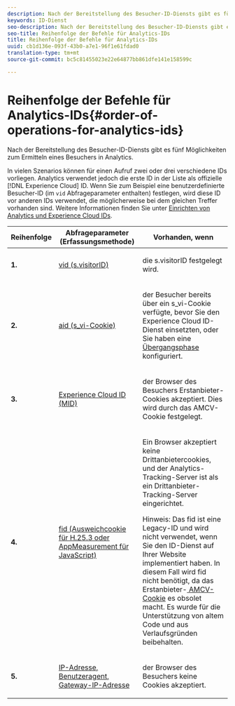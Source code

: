 ```yaml
---
description: Nach der Bereitstellung des Besucher-ID-Diensts gibt es fünf Möglichkeiten zum Ermitteln eines Besuchers in Analytics.
keywords: ID-Dienst
seo-description: Nach der Bereitstellung des Besucher-ID-Diensts gibt es fünf Möglichkeiten zum Ermitteln eines Besuchers in Analytics.
seo-title: Reihenfolge der Befehle für Analytics-IDs
title: Reihenfolge der Befehle für Analytics-IDs
uuid: cb1d136e-093f-43b0-a7e1-96f1e61fdad0
translation-type: tm+mt
source-git-commit: bc5c81455023e22e64877bb861dfe141e158599c

---
```



# Reihenfolge der Befehle für Analytics-IDs{#order-of-operations-for-analytics-ids}

Nach der Bereitstellung des Besucher-ID-Diensts gibt es fünf Möglichkeiten zum Ermitteln eines Besuchers in Analytics.

In vielen Szenarios können für einen Aufruf zwei oder drei verschiedene IDs vorliegen. Analytics verwendet jedoch die erste ID in der Liste als offizielle [!DNL Experience Cloud] ID. Wenn Sie zum Beispiel eine benutzerdefinierte Besucher-ID (im `vid` Abfrageparameter enthalten) festlegen, wird diese ID vor anderen IDs verwendet, die möglicherweise bei dem gleichen Treffer vorhanden sind. Weitere Informationen finden Sie unter [Einrichten von Analytics und Experience Cloud IDs](../../reference/analytics-reference/analytics-ids.md#concept-f381dd18ee184c6c8e48286937a161d6).

<table id="table_D267D36451F643D1BB68AF6FEAA6AD1A"> 
 <thead> 
  <tr> 
   <th colname="col1" class="entry"> Reihenfolge </th> 
   <th colname="col2" class="entry"> Abfrageparameter (Erfassungsmethode) </th> 
   <th colname="col3" class="entry"> Vorhanden, wenn </th> 
  </tr> 
 </thead>
 <tbody> 
  <tr> 
   <td colname="col1"> <p> <b>1.<sup></sup></b> </p> </td> 
   <td colname="col2"> <p> <a href="https://marketing.adobe.com/resources/help/en_US/sc/implement/?f=visid_custom" format="http" scope="external"> vid (s.visitorID)</a> </p> </td> 
   <td colname="col3"> <p>die <span class="codeph">s.visitorID</span> festgelegt wird. </p> </td> 
  </tr> 
  <tr> 
   <td colname="col1"> <p> <b>2.<sup></sup></b> </p> </td> 
   <td colname="col2"> <p> <a href="https://marketing.adobe.com/resources/help/en_US/sc/implement/?f=visid_analytics" format="http" scope="external"> aid (s_vi-Cookie)</a> </p> </td> 
   <td colname="col3"> <p>der Besucher bereits über ein s_vi-Cookie verfügte, bevor Sie den <span class="keyword">Experience Cloud</span> ID-Dienst einsetzten, oder Sie haben eine <a href="../../reference/analytics-reference/grace-period.md" format="dita" scope="local">Übergangsphase</a> konfiguriert. </p> </td> 
  </tr> 
  <tr> 
   <td colname="col1"> <p> <b>3.<sup></sup></b> </p> </td> 
   <td colname="col2"> <p> <a href="../../introduction/cookies.md#section-7ff7d96d6e4141b08a84a75a63d7814c" format="dita" scope="local"> Experience Cloud ID (MID) </a> </p> </td> 
   <td colname="col3"> <p>der Browser des Besuchers Erstanbieter-Cookies akzeptiert. Dies wird durch das AMCV-Cookie festgelegt. </p> </td> 
  </tr> 
  <tr> 
   <td colname="col1"> <p> <b>4.<sup></sup></b> </p> </td> 
   <td colname="col2"> <p> <a href="https://marketing.adobe.com/resources/help/en_US/sc/implement/?f=visid_fallback" format="http" scope="external"> fid (Ausweichcookie für H.25.3 oder AppMeasurement für JavaScript)</a> </p> </td> 
   <td colname="col3"> <p>Ein Browser akzeptiert keine Drittanbietercookies, und der Analytics-Tracking-Server ist als ein Drittanbieter-Tracking-Server eingerichtet. </p> <p> <p>Hinweis: Das <span class="codeph">fid</span> ist eine Legacy-ID und wird nicht verwendet, wenn Sie den ID-Dienst auf Ihrer Website implementiert haben. In diesem Fall wird <span class="codeph">fid</span> nicht benötigt, da das Erstanbieter-<a href="../../introduction/cookies.md" format="dita" scope="local"> AMCV-Cookie</a> es obsolet macht. Es wurde für die Unterstützung von altem Code und aus Verlaufsgründen beibehalten. </p> </p> </td> 
  </tr> 
  <tr> 
   <td colname="col1"> <p> <b>5.<sup></sup></b> </p> </td> 
   <td colname="col2"> <p> <a href="https://marketing.adobe.com/resources/help/en_US/sc/implement/?f=visid_fallback" format="http" scope="external"> IP-Adresse, Benutzeragent, Gateway-IP-Adresse</a> </p> </td> 
   <td colname="col3"> <p>der Browser des Besuchers keine Cookies akzeptiert. </p> </td> 
  </tr> 
 </tbody> 
</table>

